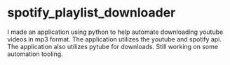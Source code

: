 # spotify_playlist_downloader

I made an application using python to help automate downloading youtube videos in mp3 format. The application utilizes the youtube and spotify api. The application also utilizes pytube for downloads. Still working on some automation tooling.
